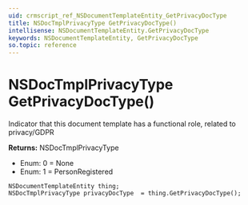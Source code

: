 ```yaml
---
uid: crmscript_ref_NSDocumentTemplateEntity_GetPrivacyDocType
title: NSDocTmplPrivacyType GetPrivacyDocType()
intellisense: NSDocumentTemplateEntity.GetPrivacyDocType
keywords: NSDocumentTemplateEntity, GetPrivacyDocType
so.topic: reference
---
```


# NSDocTmplPrivacyType GetPrivacyDocType()

Indicator that this document template has a functional role, related to privacy/GDPR

**Returns:** NSDocTmplPrivacyType

* Enum: 0 = None 
* Enum: 1 = PersonRegistered 

```crmscript
NSDocumentTemplateEntity thing;
NSDocTmplPrivacyType privacyDocType  = thing.GetPrivacyDocType();
```

